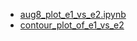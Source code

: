 - [aug8_plot_e1_vs_e2.ipynb](https://nbviewer.jupyter.org/github/bpRsh/2019_shear_analysis_after_dmstack/blob/master/a14_aug8_2019/aug8_plot_e1_vs_e2.ipynb)
- [contour_plot_of_e1_vs_e2](https://nbviewer.jupyter.org/github/bpRsh/2019_shear_analysis_after_dmstack/blob/master/a14_aug8_2019/contour_plot_of_e1_vs_e2)
